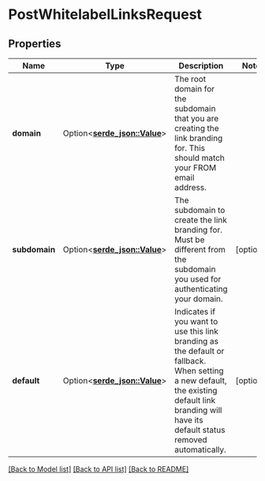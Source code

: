 # PostWhitelabelLinksRequest

## Properties

Name | Type | Description | Notes
------------ | ------------- | ------------- | -------------
**domain** | Option<[**serde_json::Value**](.md)> | The root domain for the subdomain that you are creating the link branding for. This should match your FROM email address. | 
**subdomain** | Option<[**serde_json::Value**](.md)> | The subdomain to create the link branding for. Must be different from the subdomain you used for authenticating your domain. | [optional]
**default** | Option<[**serde_json::Value**](serde_json::Value.md)> | Indicates if you want to use this link branding as the default or fallback. When setting a new default, the existing default link branding will have its default status removed automatically. | [optional]

[[Back to Model list]](../README.md#documentation-for-models) [[Back to API list]](../README.md#documentation-for-api-endpoints) [[Back to README]](../README.md)


